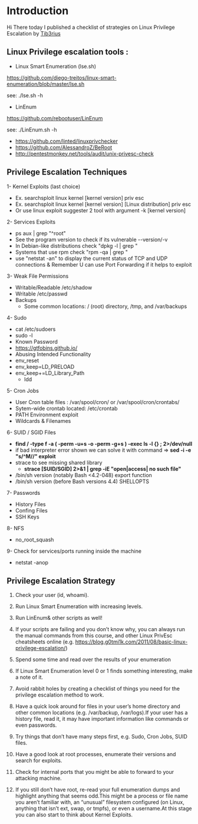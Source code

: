 # Introduction

Hi There today I published a checklist of strategies on Linux Privilege Escalation by [Tib3rius](https://www.udemy.com/share/101YYoAkoac15TRXo=/)

## Linux Privilege escalation tools :
-	Linux Smart Enumeration (lse.sh)

https://github.com/diego-treitos/linux-smart-enumeration/blob/master/lse.sh

see: ./lse.sh -h

 
-	LinEnum

https://github.com/rebootuser/LinEnum

see: ./LinEnum.sh -h

-	https://github.com/linted/linuxprivchecker
-	https://github.com/AlessandroZ/BeRoot
-	http://pentestmonkey.net/tools/audit/unix-privesc-check







## Privilege Escalation Techniques

1-	Kernel Exploits (last choice) 
  - Ex. searchsploit linux kernel [kernel version] priv esc
  - Ex. searchsploit linux kernel [kernel version] [Linux distribution] priv esc
  - Or use linux exploit suggester 2 tool with argument -k [kernel version]

2-	Services Exploits
  - ps aux | grep "^root" 
  - See the program version to check if its vulnerable <program> --version/-v
  - In Debian-like distributions check "dpkg -l | grep <program>"
  - Systems that use rpm check "rpm -qa | grep <program>" 
  - use "netstat -an" to display the current status of TCP and UDP connections & Remember U can use Port Forwarding if it helps to exploit

3-	Weak File Permissions
  - Writable/Readable /etc/shadow
  - Writable /etc/passwd
  - Backups 
    - Some common locations: / (root) directory, /tmp, and /var/backups

4-	Sudo
  - cat /etc/sudoers
  - sudo -l
  - Known Password
  - https://gtfobins.github.io/
  - Abusing Intended Functionality
  - env_reset 
  - env_keep=LD_PRELOAD
  - env_keep+=LD_Library_Path
    - ldd <program>

5-	Cron Jobs
  - User Cron table files : /var/spool/cron/ or /var/spool/cron/crontabs/
  - Sytem-wide crontab located: /etc/crontab
  - PATH Environment exploit
  - Wildcards & Filenames

6-	SUID / SGID Files
  - **find / -type f -a \( -perm -u+s -o -perm -g+s \) -exec ls -l {} \; 2>/dev/null**
  - if bad interpreter error shown we can solve it with command => **sed -i -e "s/^M//" exploit**
  - strace to see missing shared library
    - **strace [SUID/SGID] 2>&1 | grep -iE "open|access| no such file"**
  - /bin/sh version (notably Bash <4.2-048) export function
  - /bin/sh version (before Bash versions 4.4) SHELLOPTS
  
  
7- Passwords
  - History Files 
  - Confing Files
  - SSH Keys

8-	NFS
  -	no_root_squash

9- Check for services/ports running inside the machine
  - netstat -anop

## Privilege Escalation Strategy

1. Check your user (id, whoami).

2. Run Linux Smart Enumeration with increasing levels.

3. Run LinEnum& other scripts as well!

4. If your scripts are failing and you don’t know why, you can always run the manual commands from this course, and other Linux PrivEsc cheatsheets online (e.g. https://blog.g0tmi1k.com/2011/08/basic-linux-privilege-escalation/) 

5. Spend some time and read over the results of your enumeration

6. If Linux Smart Enumeration level 0 or 1 finds something interesting, make a note of it.

7. Avoid rabbit holes by creating a checklist of things you need for the privilege escalation method to work.

8. Have a quick look around for files in your user’s home directory and other common locations (e.g. /var/backup, /var/logs).If your user has a history file, read it, it may have important information like commands or even passwords.

9. Try things that don’t have many steps first, e.g. Sudo, Cron Jobs, SUID files.

10. Have a good look at root processes, enumerate their versions and search for exploits.

11. Check for internal ports that you might be able to forward to your attacking machine.

12. If you still don’t have root, re-read your full enumeration dumps and highlight anything that seems odd.This might be a process or file name you aren’t familiar with, an “unusual” filesystem configured (on Linux, anything that isn’t ext, swap, or tmpfs), or even a username.At this stage you can also start to think about Kernel Exploits.
